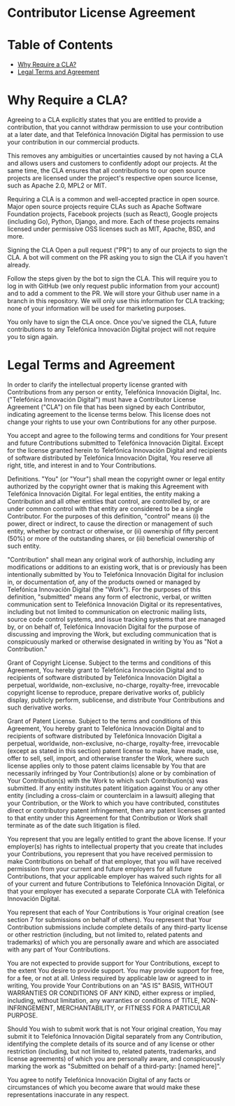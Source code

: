# Contributor License Agreement

# Table of Contents

- [Why Require a CLA?](#why-require-a-cla)
- [Legal Terms and Agreement](#legal-terms-and-agreement)

# Why Require a CLA?
Agreeing to a CLA explicitly states that you are entitled to provide a contribution, that you cannot withdraw permission to use your contribution at a later date, and that Telefónica Innovación Digital has permission to use your contribution in our commercial products.

This removes any ambiguities or uncertainties caused by not having a CLA and allows users and customers to confidently adopt our projects. At the same time, the CLA ensures that all contributions to our open source projects are licensed under the project's respective open source license, such as Apache 2.0, MPL2 or MIT.

Requiring a CLA is a common and well-accepted practice in open source. Major open source projects require CLAs such as Apache Software Foundation projects, Facebook projects (such as React), Google projects (including Go), Python, Django, and more. Each of these projects remains licensed under permissive OSS licenses such as MIT, Apache, BSD, and more.

Signing the CLA
Open a pull request ("PR") to any of our projects to sign the CLA. A bot will comment on the PR asking you to sign the CLA if you haven't already.

Follow the steps given by the bot to sign the CLA. This will require you to log in with GitHub (we only request public information from your account) and to add a comment to the PR. We will store your Github user name in a branch in this repository. We will only use this information for CLA tracking; none of your information will be used for marketing purposes.

You only have to sign the CLA once. Once you've signed the CLA, future contributions to any Telefónica Innovación Digital project will not require you to sign again.

# Legal Terms and Agreement
In order to clarify the intellectual property license granted with Contributions from any person or entity, Telefónica Innovación Digital, Inc. ("Telefónica Innovación Digital") must have a Contributor License Agreement ("CLA") on file that has been signed by each Contributor, indicating agreement to the license terms below. This license does not change your rights to use your own Contributions for any other purpose.

You accept and agree to the following terms and conditions for Your present and future Contributions submitted to Telefónica Innovación Digital. Except for the license granted herein to Telefónica Innovación Digital and recipients of software distributed by Telefónica Innovación Digital, You reserve all right, title, and interest in and to Your Contributions.

Definitions. "You" (or "Your") shall mean the copyright owner or legal entity authorized by the copyright owner that is making this Agreement with Telefónica Innovación Digital. For legal entities, the entity making a Contribution and all other entities that control, are controlled by, or are under common control with that entity are considered to be a single Contributor. For the purposes of this definition, "control" means (i) the power, direct or indirect, to cause the direction or management of such entity, whether by contract or otherwise, or (ii) ownership of fifty percent (50%) or more of the outstanding shares, or (iii) beneficial ownership of such entity.

"Contribution" shall mean any original work of authorship, including any modifications or additions to an existing work, that is or previously has been intentionally submitted by You to Telefónica Innovación Digital for inclusion in, or documentation of, any of the products owned or managed by Telefónica Innovación Digital (the "Work"). For the purposes of this definition, "submitted" means any form of electronic, verbal, or written communication sent to Telefónica Innovación Digital or its representatives, including but not limited to communication on electronic mailing lists, source code control systems, and issue tracking systems that are managed by, or on behalf of, Telefónica Innovación Digital for the purpose of discussing and improving the Work, but excluding communication that is conspicuously marked or otherwise designated in writing by You as "Not a Contribution."

Grant of Copyright License. Subject to the terms and conditions of this Agreement, You hereby grant to Telefónica Innovación Digital and to recipients of software distributed by Telefónica Innovación Digital a perpetual, worldwide, non-exclusive, no-charge, royalty-free, irrevocable copyright license to reproduce, prepare derivative works of, publicly display, publicly perform, sublicense, and distribute Your Contributions and such derivative works.

Grant of Patent License. Subject to the terms and conditions of this Agreement, You hereby grant to Telefónica Innovación Digital and to recipients of software distributed by Telefónica Innovación Digital a perpetual, worldwide, non-exclusive, no-charge, royalty-free, irrevocable (except as stated in this section) patent license to make, have made, use, offer to sell, sell, import, and otherwise transfer the Work, where such license applies only to those patent claims licensable by You that are necessarily infringed by Your Contribution(s) alone or by combination of Your Contribution(s) with the Work to which such Contribution(s) was submitted. If any entity institutes patent litigation against You or any other entity (including a cross-claim or counterclaim in a lawsuit) alleging that your Contribution, or the Work to which you have contributed, constitutes direct or contributory patent infringement, then any patent licenses granted to that entity under this Agreement for that Contribution or Work shall terminate as of the date such litigation is filed.

You represent that you are legally entitled to grant the above license. If your employer(s) has rights to intellectual property that you create that includes your Contributions, you represent that you have received permission to make Contributions on behalf of that employer, that you will have received permission from your current and future employers for all future Contributions, that your applicable employer has waived such rights for all of your current and future Contributions to Telefónica Innovación Digital, or that your employer has executed a separate Corporate CLA with Telefónica Innovación Digital.

You represent that each of Your Contributions is Your original creation (see section 7 for submissions on behalf of others). You represent that Your Contribution submissions include complete details of any third-party license or other restriction (including, but not limited to, related patents and trademarks) of which you are personally aware and which are associated with any part of Your Contributions.

You are not expected to provide support for Your Contributions, except to the extent You desire to provide support. You may provide support for free, for a fee, or not at all. Unless required by applicable law or agreed to in writing, You provide Your Contributions on an "AS IS" BASIS, WITHOUT WARRANTIES OR CONDITIONS OF ANY KIND, either express or implied, including, without limitation, any warranties or conditions of TITLE, NON- INFRINGEMENT, MERCHANTABILITY, or FITNESS FOR A PARTICULAR PURPOSE.

Should You wish to submit work that is not Your original creation, You may submit it to Telefónica Innovación Digital separately from any Contribution, identifying the complete details of its source and of any license or other restriction (including, but not limited to, related patents, trademarks, and license agreements) of which you are personally aware, and conspicuously marking the work as "Submitted on behalf of a third-party: [named here]".

You agree to notify Telefónica Innovación Digital of any facts or circumstances of which you become aware that would make these representations inaccurate in any respect.
